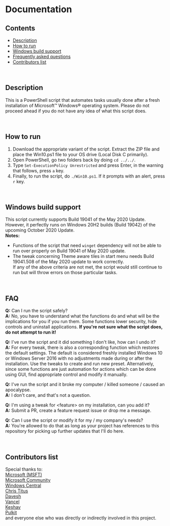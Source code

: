 # Documentation

## Contents
 - [Description](#description)
 - [How to run](#how-to-run)
 - [Windows build support](#windows-build-support)
 - [Frequently asked questions](#faq)
 - [Contributors list](#contributors-list)
 
&nbsp;

## Description
This is a PowerShell script that automates tasks usually done after a fresh installation of Microsoft™ Windows® operating system. Please do not proceed ahead if you do not have any idea of what this script does.

&nbsp;

## How to run
1. Download the appropriate variant of the script. Extract the ZIP file and place the Win10.ps1 file to your OS drive (Local Disk C primarily).
2. Open PowerShell, go two folders back by doing ```cd ../../```.
3. Type ```Set-ExecutionPolicy Unrestricted``` and press Enter, in the warning that follows, press ```a``` key.
4. Finally, to run the script, do ```./Win10.ps1```. If it prompts with an alert, press ```r``` key.

&nbsp;

## Windows build support
This script currently supports Build 19041 of the May 2020 Update. However, it perfectly runs on Windows 20H2 builds (Build 19042) of the upcoming October 2020 Update.  
**Notes:**  
- Functions of the script that need ```winget``` dependency will not be able to run over properly on Build 19041 of May 2020 update.  
- The tweak concerning Theme aware tiles in start menu needs Build 19041.508 of the May 2020 update to work correctly.  
If any of the above criteria are not met, the script would still continue to run but will throw errors on those particular tasks.

&nbsp;

## FAQ

**Q:** Can I run the script safely?  
**A:** No, you have to understand what the functions do and what will be the implications for you if you run them. Some functions lower security, hide controls and uninstall applications. **If you're not sure what the script does, do not attempt to run it!**

**Q:** I've run the script and it did something I don't like, how can I undo it?  
**A:** For every tweak, there is also a corresponding function which restores the default settings. The default is considered freshly installed Windows 10 or Windows Server 2016 with no adjustments made during or after the installation. Use the tweaks to create and run new preset. Alternatively, since some functions are just automation for actions which can be done using GUI, find appropriate control and modify it manually.

**Q:** I've run the script and it broke my computer / killed someone / caused an apocalypse.  
**A:** I don't care, and that's not a question.

**Q:** I'm using a tweak for &lt;feature&gt; on my installation, can you add it?  
**A:** Submit a PR, create a feature request issue or drop me a message. 

**Q:** Can I use the script or modify it for my / my company's needs?  
**A:** You're allowed to do that as long as your project has references to this repository for picking up further updates that I'll do here.

&nbsp;

## Contributors list
Special thanks to:  
 [Microsoft (MSFT)](https://microsoft.com)  
 [Microsoft Community](https://community.microsoft.com)  
 [Windows Central](https://windowscentral.com)  
 [Chris Titus](https://github.com/ChrisTitusTech)  
 [Davesh](https://t.me/Mr_Agarwal)  
 [Vancel](https://t.me/bancelhub)  
 [Keshav](https://t.me/KeshavJ0shi)  
 [Pulkit](https://t.me/Pulkit077)  
and everyone else who was directly or indirectly involved in this project.

&nbsp;
